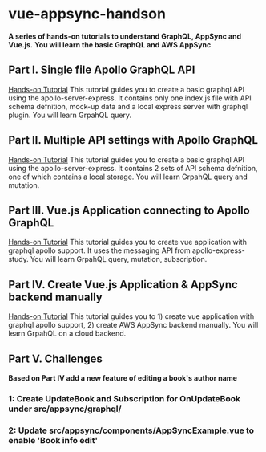 # vue-appsync-handson
**A series of hands-on tutorials to understand GraphQL, AppSync and Vue.js.**
**You will learn the basic GraphQL and AWS AppSync**

## Part I. Single file Apollo GraphQL API
[Hands-on Tutorial](graphql-express-server)
This tutorial guides you to create a basic graphql API using the apollo-server-express. It contains only one index.js file with API schema defnition, mock-up data and a local express server with graphql plugin. You will learn GrpahQL query.

## Part II. Multiple API settings with Apollo GraphQL
[Hands-on Tutorial](apollo-express-study)
This tutorial guides you to create a basic graphql API using the apollo-server-express. It contains 2 sets of API schema defnition, one of which contains a local storage. You will learn GrpahQL query and mutation. 

## Part III. Vue.js Application connecting to Apollo GraphQL
[Hands-on Tutorial](vue-apollo-study.MD)
This tutorial guides you to create vue application with graphql apollo support. It uses the messaging API from apollo-express-study. You will learn GrpahQL query, mutation, subscription. 

## Part IV. Create Vue.js Application & AppSync backend manually
[Hands-on Tutorial](vue-appsync-study.MD)
This tutorial guides you to 1) create vue application with graphql apollo support, 2) create AWS AppSync backend manually. You will learn GrpahQL on a cloud backend. 

## Part V. Challenges
**Based on Part IV add a new feature of editing a book's author name**
### 1: Create UpdateBook and Subscription for OnUpdateBook under src/appsync/graphql/

### 2: Update src/appsync/components/AppSyncExample.vue to enable 'Book info edit'
